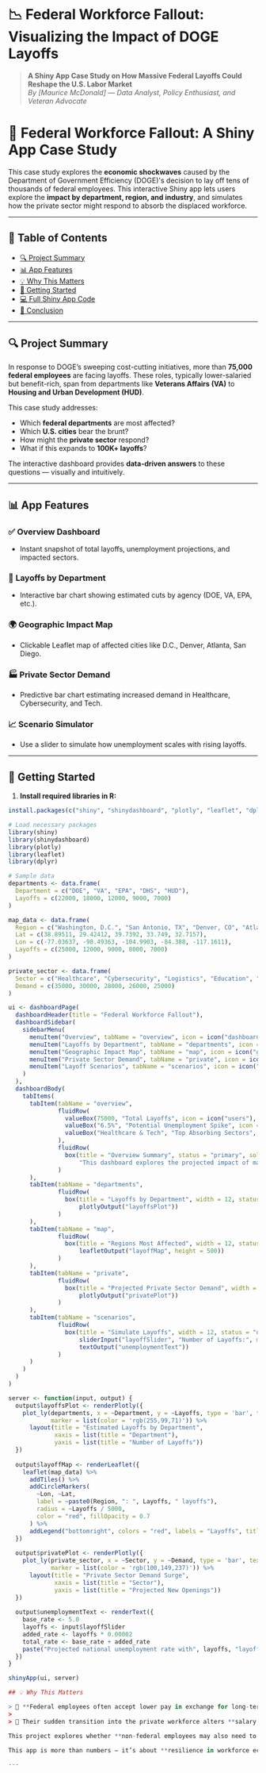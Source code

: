 # 📉 Federal Workforce Fallout: Visualizing the Impact of DOGE Layoffs

> **A Shiny App Case Study on How Massive Federal Layoffs Could Reshape the U.S. Labor Market**  
> *By [Maurice McDonald] — Data Analyst, Policy Enthusiast, and Veteran Advocate*

# 💼 Federal Workforce Fallout: A Shiny App Case Study

This case study explores the **economic shockwaves** caused by the Department of Government Efficiency (DOGE)'s decision to lay off tens of thousands of federal employees. This interactive Shiny app lets users explore the **impact by department, region, and industry**, and simulates how the private sector might respond to absorb the displaced workforce.

---

## 📌 Table of Contents
- [🔍 Project Summary](#project-summary)
- [📊 App Features](#app-features)
- [💡 Why This Matters](#why-this-matters)
- [🚀 Getting Started](#getting-started)
- [💻 Full Shiny App Code](#full-shiny-app-code)
- [📌 Conclusion](#conclusion)

---

## 🔍 Project Summary

In response to DOGE’s sweeping cost-cutting initiatives, more than **75,000 federal employees** are facing layoffs. These roles, typically lower-salaried but benefit-rich, span from departments like **Veterans Affairs (VA)** to **Housing and Urban Development (HUD)**.

This case study addresses:

- Which **federal departments** are most affected?
- Which **U.S. cities** bear the brunt?
- How might the **private sector** respond?
- What if this expands to **100K+ layoffs**?

The interactive dashboard provides **data-driven answers** to these questions — visually and intuitively.

---

## 📊 App Features

### ✅ **Overview Dashboard**
- Instant snapshot of total layoffs, unemployment projections, and impacted sectors.

### 🏢 **Layoffs by Department**
- Interactive bar chart showing estimated cuts by agency (DOE, VA, EPA, etc.).

### 🌍 **Geographic Impact Map**
- Clickable Leaflet map of affected cities like D.C., Denver, Atlanta, San Diego.

### 🏭 **Private Sector Demand**
- Predictive bar chart estimating increased demand in Healthcare, Cybersecurity, and Tech.

### 📈 **Scenario Simulator**
- Use a slider to simulate how unemployment scales with rising layoffs.

---

## 🚀 Getting Started

1. **Install required libraries in R:**

```r
install.packages(c("shiny", "shinydashboard", "plotly", "leaflet", "dplyr"))

# Load necessary packages
library(shiny)
library(shinydashboard)
library(plotly)
library(leaflet)
library(dplyr)

# Sample data
departments <- data.frame(
  Department = c("DOE", "VA", "EPA", "DHS", "HUD"),
  Layoffs = c(22000, 18000, 12000, 9000, 7000)
)

map_data <- data.frame(
  Region = c("Washington, D.C.", "San Antonio, TX", "Denver, CO", "Atlanta, GA", "San Diego, CA"),
  Lat = c(38.89511, 29.42412, 39.7392, 33.749, 32.7157),
  Lon = c(-77.03637, -98.49363, -104.9903, -84.388, -117.1611),
  Layoffs = c(25000, 12000, 9000, 8000, 7000)
)

private_sector <- data.frame(
  Sector = c("Healthcare", "Cybersecurity", "Logistics", "Education", "Tech Support"),
  Demand = c(35000, 30000, 28000, 26000, 25000)
)

ui <- dashboardPage(
  dashboardHeader(title = "Federal Workforce Fallout"),
  dashboardSidebar(
    sidebarMenu(
      menuItem("Overview", tabName = "overview", icon = icon("dashboard")),
      menuItem("Layoffs by Department", tabName = "departments", icon = icon("building")),
      menuItem("Geographic Impact Map", tabName = "map", icon = icon("globe")),
      menuItem("Private Sector Demand", tabName = "private", icon = icon("industry")),
      menuItem("Layoff Scenarios", tabName = "scenarios", icon = icon("sliders-h"))
    )
  ),
  dashboardBody(
    tabItems(
      tabItem(tabName = "overview",
              fluidRow(
                valueBox(75000, "Total Layoffs", icon = icon("users"), color = "red"),
                valueBox("6.5%", "Potential Unemployment Spike", icon = icon("chart-line"), color = "orange"),
                valueBox("Healthcare & Tech", "Top Absorbing Sectors", icon = icon("hospital"), color = "blue")
              ),
              fluidRow(
                box(title = "Overview Summary", status = "primary", solidHeader = TRUE, width = 12,
                    "This dashboard explores the projected impact of mass federal layoffs due to DOGE policy shifts. It simulates ripple effects across departments, geographic areas, and private sector industries.")
              )
      ),
      tabItem(tabName = "departments",
              fluidRow(
                box(title = "Layoffs by Department", width = 12, status = "warning", solidHeader = TRUE,
                    plotlyOutput("layoffsPlot"))
              )
      ),
      tabItem(tabName = "map",
              fluidRow(
                box(title = "Regions Most Affected", width = 12, status = "success", solidHeader = TRUE,
                    leafletOutput("layoffMap", height = 500))
              )
      ),
      tabItem(tabName = "private",
              fluidRow(
                box(title = "Projected Private Sector Demand", width = 12, status = "info", solidHeader = TRUE,
                    plotlyOutput("privatePlot"))
              )
      ),
      tabItem(tabName = "scenarios",
              fluidRow(
                box(title = "Simulate Layoffs", width = 12, status = "danger", solidHeader = TRUE,
                    sliderInput("layoffSlider", "Number of Layoffs:", min = 0, max = 150000, value = 75000, step = 5000),
                    textOutput("unemploymentText"))
              )
      )
    )
  )
)

server <- function(input, output) {
  output$layoffsPlot <- renderPlotly({
    plot_ly(departments, x = ~Department, y = ~Layoffs, type = 'bar', text = ~Layoffs,
            marker = list(color = 'rgb(255,99,71)')) %>%
      layout(title = "Estimated Layoffs by Department",
             xaxis = list(title = "Department"),
             yaxis = list(title = "Number of Layoffs"))
  })
  
  output$layoffMap <- renderLeaflet({
    leaflet(map_data) %>%
      addTiles() %>%
      addCircleMarkers(
        ~Lon, ~Lat,
        label = ~paste0(Region, ": ", Layoffs, " layoffs"),
        radius = ~Layoffs / 5000,
        color = "red", fillOpacity = 0.7
      ) %>%
      addLegend("bottomright", colors = "red", labels = "Layoffs", title = "Regional Impact")
  })
  
  output$privatePlot <- renderPlotly({
    plot_ly(private_sector, x = ~Sector, y = ~Demand, type = 'bar', text = ~Demand,
            marker = list(color = 'rgb(100,149,237)')) %>%
      layout(title = "Private Sector Demand Surge",
             xaxis = list(title = "Sector"),
             yaxis = list(title = "Projected New Openings"))
  })
  
  output$unemploymentText <- renderText({
    base_rate <- 5.0
    layoffs <- input$layoffSlider
    added_rate <- layoffs * 0.00002
    total_rate <- base_rate + added_rate
    paste("Projected national unemployment rate with", layoffs, "layoffs: ", round(total_rate, 2), "%")
  })
}

shinyApp(ui, server)

## 💡 Why This Matters

> 🧠 **Federal employees often accept lower pay in exchange for long-term security and benefits.**
>
> 💼 Their sudden transition into the private workforce alters **salary expectations, skill demands**, and **industry readiness**.

This project explores whether **non-federal employees may also need to adopt new mindsets** around job security, adaptability, and compensation as a result.

This app is more than numbers — it’s about **resilience in workforce ecosystems**.

---

